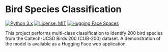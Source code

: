 # Bird Species Classification

[![Python 3.x](https://img.shields.io/badge/python-3.x-blue.svg)](https://www.python.org/)
[![License: MIT](https://img.shields.io/badge/License-MIT-yellow.svg)](https://opensource.org/licenses/MIT)
[![Hugging Face Spaces](https://img.shields.io/badge/%F0%9F%A4%97%20Hugging%20Face-Spaces-blue)](https://huggingface.co/spaces/YOUR_USERNAME/YOUR_SPACE)

This project performs multi-class classification to identify 200 bird species from the Caltech-UCSD Birds 200 (CUB-200) dataset. A demonstration of the model is available as a Hugging Face web application.
